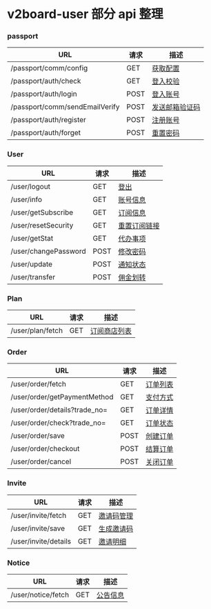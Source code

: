 # v2board-user 部分 api 整理

### passport

| URL                            | 请求 | 描述                                            |
| ------------------------------ | ---- | ----------------------------------------------- |
| /passport/comm/config          | GET  | [获取配置](/user/passport.md/#1获取配置)             |
| /passport/auth/check           | GET  | [登入校验](/user/passport.md/#2登入校验)             |
| /passport/auth/login           | POST | [登入账号](/user/passport.md/#3登入账号)             |
| /passport/comm/sendEmailVerify | POST | [发送邮箱验证码](/user/passport.md/#4发送邮箱验证码) |
| /passport/auth/register        | POST | [注册账号](/user/passport.md/#5注册账号)             |
| /passport/auth/forget          | POST | [重置密码](/user/passport.md/#6重置密码)             |

### User

| URL                  | 请求 | 描述                                   |
| -------------------- | ---- | -------------------------------------- |
| /user/logout         | GET  | [登出](/user/user.md/#1登出)                |
| /user/info           | GET  | [账号信息](/user/user.md/#2账号信息)        |
| /user/getSubscribe   | GET  | [订阅信息](/user/user.md/#3订阅信息)        |
| /user/resetSecurity  | GET  | [重置订阅链接](/user/user.md/#重置订阅链接) |
| /user/getStat        | GET  | [代办事项](/user/user.md/#5代办事项)        |
| /user/changePassword | POST | [修改密码](/user/user.md/#6修改密码)        |
| /user/update         | POST | [通知状态](/user/user.md/#7通知状态)        |
| /user/transfer       | POST | [佣金划转](/user/user.md/#8佣金划转)        |

### Plan

| URL              | 请求 | 描述                                    |
| ---------------- | ---- | --------------------------------------- |
| /user/plan/fetch | GET  | [订阅商店列表](/user/plan.md/#1订阅商店列表) |

### Order

| URL                           | 请求 | 描述                             |
| ----------------------------- | ---- | -------------------------------- |
| /user/order/fetch             | GET  | [订单列表](/user/order.md/#1订单列表) |
| /user/order/getPaymentMethod  | GET  | [支付方式](/user/order.md/#2支付方式) |
| /user/order/details?trade_no= | GET  | [订单详情](/user/order.md/#3订单详情) |
| /user/order/check?trade_no=   | GET  | [订单状态](/user/order.md/#4订单状态) |
| /user/order/save              | POST | [创建订单](/user/order.md/#5创建订单) |
| /user/order/checkout          | POST | [结算订单](/user/order.md/#6结算订单) |
| /user/order/cancel            | POST | [关闭订单](/user/order.md/#7关闭订单) |

### Invite

| URL                  | 请求 | 描述                                  |
| -------------------- | ---- | ------------------------------------- |
| /user/invite/fetch   | GET  | [邀请码管理](/user/invite.md/#1邀请码管理) |
| /user/invite/save    | GET  | [生成邀请码](/user/invite.md/#2生成邀请码) |
| /user/invite/details | GET  | [邀请明细](/user/invite.md/#3邀请明细)     |

### Notice

| URL                | 请求 | 描述                              |
| ------------------ | ---- | --------------------------------- |
| /user/notice/fetch | GET  | [公告信息](/user/notice.md/#1公告信息) |


